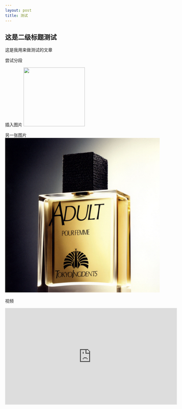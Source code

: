 ```yaml
---
layout: post
title: 测试
---
```


## 这是二级标题测试

这是我用来做测试的文章

尝试分段

插入图片
<img src="https://pic2.zhimg.com/v2-74d8a3fed0c141af26c3fcffbedb03b6_1200x500.jpg" width="200" height="192">

另一张图片
![adult](/images/Folder.png)

视频

<iframe width="560" height="315" src="https://www.youtube.com/embed/5qap5aO4i9A" frameborder="0" allow="accelerometer; autoplay; encrypted-media; gyroscope; picture-in-picture" allowfullscreen></iframe>

